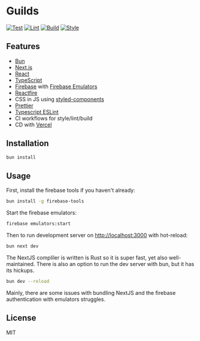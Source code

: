 # Guilds

[![Test](https://github.com/asoltd/guilds/actions/workflows/test.yml/badge.svg)](https://github.com/asoltd/guilds/actions/workflows/test.yml)
[![Lint](https://github.com/asoltd/guilds/actions/workflows/lint.yml/badge.svg)](https://github.com/asoltd/guilds/actions/workflows/lint.yml)
[![Build](https://github.com/asoltd/guilds/actions/workflows/build.yml/badge.svg)](https://github.com/asoltd/guilds/actions/workflows/build.yml)
[![Style](https://github.com/asoltd/guilds/actions/workflows/style.yml/badge.svg)](https://github.com/asoltd/guilds/actions/workflows/style.yml)

## Features

- [Bun](https://bun.sh)
- [Next.js](https://nextjs.org/docs)
- [React](https://reactjs.org/docs/getting-started.html)
- [TypeScript](https://docs.microsoft.com/en-us/learn/modules/typescript-get-started/)
- [Firebase](https://firebase.google.com/docs) with [Firebase Emulators](https://firebase.google.com/docs/emulator-suite)
- [Reactfire](https://github.com/firebaseextended/reactfire)
- CSS in JS using [styled-components](https://styled-components.com/)
- [Prettier](https://prettier.io/)
- [Typescript ESLint](https://github.com/typescript-eslint/typescript-eslint)
- CI workflows for style/lint/build
- CD with [Vercel](https://vercel.com/)

## Installation

```sh
bun install
```

## Usage

First, install the firebase tools if you haven't already:

```sh
bun install -g firebase-tools
```

Start the firebase emulators:

```sh
firebase emulators:start
```

Then to run development server on [http://localhost:3000](http://localhost:3000)
with hot-reload:

```sh
bun next dev
```

The NextJS compliler is written is Rust so it is super fast, yet also
well-maintained. There is also an option to run the dev server with bun, but it
has its hickups.

```sh
bun dev --reload
```

Mainly, there are some issues with bundling NextJS and the firebase
authentication with emulators struggles.

## License

MIT

